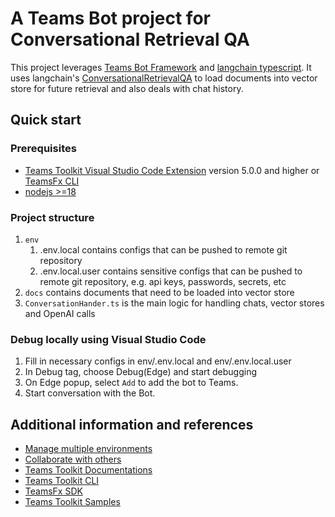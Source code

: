 # A Teams Bot project for Conversational Retrieval QA

This project leverages [Teams Bot Framework](https://github.com/OfficeDev/TeamsFx/wiki/Respond-to-chat-commands-in-Teams#How-to-create-a-command-response-bot) and [langchain typescript](https://js.langchain.com/docs/).
It uses langchain's [ConversationalRetrievalQA](https://js.langchain.com/docs/modules/chains/index_related_chains/conversational_retrieval) to load documents into vector store for future retrieval and also deals with chat history.

## Quick start

### Prerequisites

* [Teams Toolkit Visual Studio Code Extension](https://aka.ms/teams-toolkit) version 5.0.0 and higher or [TeamsFx CLI](https://aka.ms/teamsfx-cli)
* [nodejs >=18](https://nodejs.org/en)

### Project structure

1. `env`
    1. .env.local contains configs that can be pushed to remote git repository
    2. .env.local.user contains sensitive configs that can be pushed to remote git repository, e.g. api keys, passwords, secrets, etc
2. `docs` contains documents that need to be loaded into vector store
3. `ConversationHander.ts` is the main logic for handling chats, vector stores and OpenAI calls

### Debug locally using Visual Studio Code

1. Fill in necessary configs in env/.env.local and env/.env.local.user
2. In Debug tag, choose Debug(Edge) and start debugging
3. On Edge popup, select `Add` to add the bot to Teams.
4. Start conversation with the Bot.

## Additional information and references

- [Manage multiple environments](https://docs.microsoft.com/microsoftteams/platform/toolkit/teamsfx-multi-env)
- [Collaborate with others](https://docs.microsoft.com/microsoftteams/platform/toolkit/teamsfx-collaboration)
- [Teams Toolkit Documentations](https://docs.microsoft.com/microsoftteams/platform/toolkit/teams-toolkit-fundamentals)
- [Teams Toolkit CLI](https://docs.microsoft.com/microsoftteams/platform/toolkit/teamsfx-cli)
- [TeamsFx SDK](https://docs.microsoft.com/microsoftteams/platform/toolkit/teamsfx-sdk)
- [Teams Toolkit Samples](https://github.com/OfficeDev/TeamsFx-Samples)

